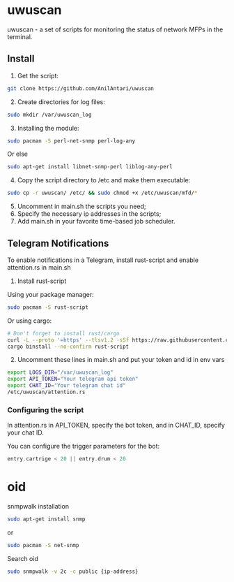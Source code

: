 # uwuscan

uwuscan - a set of scripts for monitoring the status of network MFPs in the terminal.

## Install

1. Get the script:

```bash
git clone https://github.com/AnilAntari/uwuscan
```

2. Create directories for log files:

```bash
sudo mkdir /var/uwuscan_log
```

3. Installing the module:

```bash
sudo pacman -S perl-net-snmp perl-log-any
```
Or else

```bash
sudo apt-get install libnet-snmp-perl liblog-any-perl
```

4. Copy the script directory to /etc and make them executable:

```bash
sudo cp -r uwuscan/ /etc/ && sudo chmod +x /etc/uwuscan/mfd/*
```

5. Uncomment in main.sh the scripts you need;
6. Specify the necessary ip addresses in the scripts;
7. Add main.sh in your favorite time-based job scheduler.

## Telegram Notifications

To enable notifications in a Telegram, install rust-script and enable attention.rs in main.sh

1. Install rust-script

Using your package manager:
```bash
sudo pacman -S rust-script
```
Or using cargo:
```bash
# Don't forget to install rust/cargo
curl -L --proto '=https' --tlsv1.2 -sSf https://raw.githubusercontent.com/cargo-bins/cargo-binstall/main/install-from-binstall-release.sh | bash
cargo binstall --no-confirm rust-script
```
2. Uncomment these lines in main.sh and put your token and id in env vars
```bash
export LOGS_DIR="/var/uwuscan_log"
export API_TOKEN="Your telegram api token"
export CHAT_ID="Your telegram chat id"
/etc/uwuscan/attention.rs
```

### Configuring the script

In attention.rs in API_TOKEN, specify the bot token, and in CHAT_ID, specify your chat ID. 

You can configure the trigger parameters for the bot:

```rust
entry.cartrige < 20 || entry.drum < 20
```

# oid

snmpwalk installation

```bash 
sudo apt-get install snmp
```

or

```bash
sudo pacman -S net-snmp
```

Search oid

```bash
sudo snmpwalk -v 2c -c public {ip-address}
```
